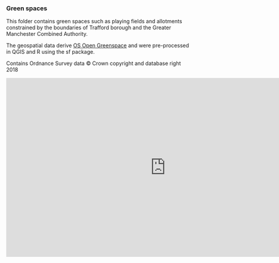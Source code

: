 
### Green spaces

This folder contains green spaces such as playing fields and allotments constrained by the boundaries of Trafford borough and the Greater Manchester Combined Authority. 

The geospatial data derive [OS Open Greenspace](https://www.ordnancesurvey.co.uk/business-and-government/products/os-open-greenspace.html) and were pre-processed in QGIS and R using the sf package.

Contains Ordnance Survey data © Crown copyright and database right 2018


<iframe width="854" height="480" src="https://embed.github.com/view/geojson/trafforddatalab/spatial_data/master/greenspaces/trafford_greenspace_sites_styled.geojson" frameborder="0" allowfullscreen></iframe>
